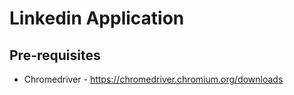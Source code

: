 # Linkedin Application

## Pre-requisites

- Chromedriver - https://chromedriver.chromium.org/downloads
